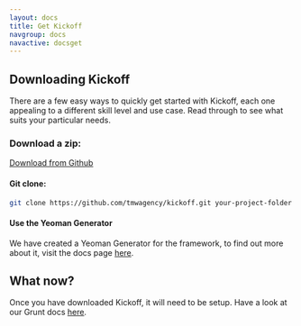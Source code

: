 ```yaml
---
layout: docs
title: Get Kickoff
navgroup: docs
navactive: docsget
---
```

## Downloading Kickoff
There are a few easy ways to quickly get started with Kickoff, each one appealing to a different skill level and use case. Read through to see what suits your particular needs.

### Download a zip:
<a href="https://github.com/tmwagency/kickoff/archive/master.zip" class="btn btn--primary">Download from Github</a>

#### Git clone:
```sh
git clone https://github.com/tmwagency/kickoff.git your-project-folder
```

#### Use the Yeoman Generator
We have created a Yeoman Generator for the framework, to find out more about it, visit the docs page [here](yeoman.html).

## What now?
Once you have downloaded Kickoff, it will need to be setup. Have a look at our Grunt docs [here](grunt.html).


